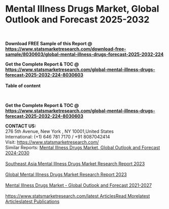 <h1>Mental Illness Drugs Market, Global Outlook and Forecast 2025-2032</h1><br/><p><strong>Download FREE Sample of this Report @ <a href="https://www.statsmarketresearch.com/download-free-sample/8030603/global-mental-illness-drugs-forecast-2025-2032-224">https://www.statsmarketresearch.com/download-free-sample/8030603/global-mental-illness-drugs-forecast-2025-2032-224</a></strong></p><div><b>Get the Complete Report & TOC @ <a href="https://www.statsmarketresearch.com/global-mental-illness-drugs-forecast-2025-2032-224-8030603">https://www.statsmarketresearch.com/global-mental-illness-drugs-forecast-2025-2032-224-8030603</a></b></div><br><b>Table of content</b><p><br><div><b>Get the Complete Report & TOC @ <a href="https://www.statsmarketresearch.com/global-mental-illness-drugs-forecast-2025-2032-224-8030603">https://www.statsmarketresearch.com/global-mental-illness-drugs-forecast-2025-2032-224-8030603</a></b></div></p> <b>CONTACT US:</b><br>276 5th Avenue, New York , NY 10001,United States<br>International: (+1) 646 781 7170 / +91 8087042414<br>Visit: <a href="https://www.statsmarketresearch.com/">https://www.statsmarketresearch.com/</a><br>Similar Reports: <a href="https://www.statsmarketresearch.com/global-mental-illness-drugs-forecast-2025-2032-224-8030603">Mental Illness Drugs Market, Global Outlook and Forecast 2024-2030</a><br/><br/><a href="https://www.statsmarketresearch.com/global-mental-illness-drugs-forecast-2025-2032-224-8030603">Southeast Asia Mental Illness Drugs Market Research Report 2023</a><br/><br/><a href="https://www.statsmarketresearch.com/global-mental-illness-drugs-forecast-2025-2032-224-8030603">Global Mental Illness Drugs Market Research Report 2023</a><br/><br/><a href="https://www.statsmarketresearch.com/global-mental-illness-drugs-forecast-2025-2032-224-8030603">Mental Illness Drugs Market - Global Outlook and Forecast 2021-2027</a><br/><br/><a href="https://gyeongbokgung.com">https://www.statsmarketresearch.com/</a><a href="https://hallyeomaritime.com">latest Articles</a><a href="https://jingwansa.com">Read More</a><a href=https://nguoiviet.jp/">latest Articles</a><a href="https://www.intelmarketresearch.com/">latest Publications</a>